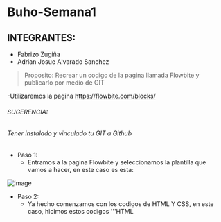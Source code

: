 # Buho-Semana1
## INTEGRANTES:
* Fabrizo Zugiña
* Adrian Josue Alvarado Sanchez
>Proposito: Recrear un codigo de la pagina llamada Flowbite y publicarlo por medio de GIT

-Utilizaremos la pagina https://flowbite.com/blocks/

###### SUGERENCIA:
###### Tener instalado y vinculado tu GIT a Github
+ Paso 1: 
    * Entramos a la pagina Flowbite y seleccionamos la plantilla que vamos a hacer, en este caso es esta: 

![image](https://github.com/Fabrizio951/Buho-Semana1/assets/118792974/67371a41-1005-416b-8a3e-8dcb9a54278d)

+ Paso 2:
    * Ya hecho comenzamos con los codigos de HTML Y CSS, en este caso, hicimos estos codigos
'''HTML

